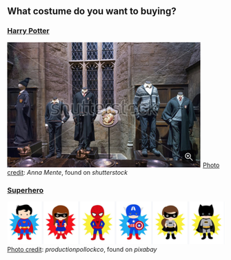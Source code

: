 ## What costume do you want to buying?

### [Harry Potter](../Party/party.md)  
![](Harry-potter.png)
[Photo credit](https://www.shutterstock.com/image-photo/leavesden-uk-march-24th-2017-set-701750092): _Anna Mente_, found on _shutterstock_
### [Superhero](../Superhero/superhero.md)
![](superheros.png)
[Photo credit](https://pixabay.com/en/photos/?hp=&image_type=&cat=&min_width=&min_height=&q=superheros&order=popular): _productionpollockco_, found on _pixabay_